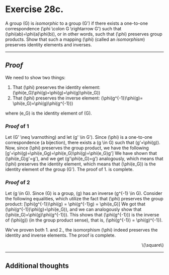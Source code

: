 # Exercise  28c.

A group \(G\) is *isomorphic* to a group \(G'\) if there exists a one-to-one correspondence \(\phi \colon G \rightarrow G'\) such that \(\phi(ab)=\phi(a)\phi(b)\), or in other words, such that \(\phi\) preserves group products. Show that such a mapping \(\phi\) (called an *isomorphism*) preserves identity elements and inverses.

---

## *Proof*
We need to show two things:

1. That \(\phi\) preserves the identity element: \(\phi(e_G)\phi(g)=\phi(g)=\phi(g)\phi(e_G)\)
2. That \(\phi\) preserves the inverse element: \(\phi(g^{-1})\phi(g)= \phi(e_G)=\phi(g)\phi(g^{-1})\)

where \(e_G\) is the identity element of \(G\).

### *Proof* of 1
Let \(G' \neq \varnothing\) and let \(g' \in G'\). Since \(\phi\) is a one-to-one correspondence (a bijection), there exists a \(g \in G\) such that \(g'=\phi(g)\). Now, since \(\phi\) preserves the group product, we have the following
\[g'=\phi(g)=\phi(e_Gg)=\phi(e_G)\phi(g)=\phi(e_G)g'\]
We have shown that \(\phi(e_G)g'=g'\), and we get \(g'\phi(e_G)=g'\) analogously, which means that \(\phi\) preserves the identity element, which means that \(\phi(e_G)\) is the identity element of the group \(G'\). The proof of 1. is complete.

### *Proof* of 2
Let \(g \in G\). Since \(G\) is a group, \(g\) has an inverse \(g^{-1} \in G\). Consider the following equalities, which utilize the fact that \(\phi\) preserves the group product:
\[\phi(g^{-1})\phi(g) = \phi(g^{-1}g) = \phi(e_G)\]
We got that \(\phi(g^{-1})\phi(g)=\phi(e_G)\), and we can analogously show that \(\phi(e_G)=\phi(g)\phi(g^{-1})\). This shows that \(\phi(g^{-1})\) is the inverse of \(\phi(g)\) (in the group product sense), that is, \(\phi(g^{-1}) = \phi(g)^{-1}\).

We've proven both 1. and 2., the isomorphism \(\phi\) indeed preserves the identity and inverse elements. The proof is complete.

<div align="right">\(\square\)</div>

---

## Additional thoughts